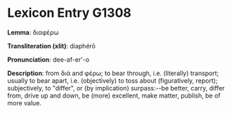# Lexicon Entry G1308

**Lemma**: διαφέρω

**Transliteration (xlit)**: diaphérō

**Pronunciation**: dee-af-er'-o

**Description**:
from διά and φέρω; to bear through, i.e. (literally) transport; usually to bear apart, i.e. (objectively) to toss about (figuratively, report); subjectively, to "differ", or (by implication) surpass:--be better, carry, differ from, drive up and down, be (more) excellent, make matter, publish, be of more value.
